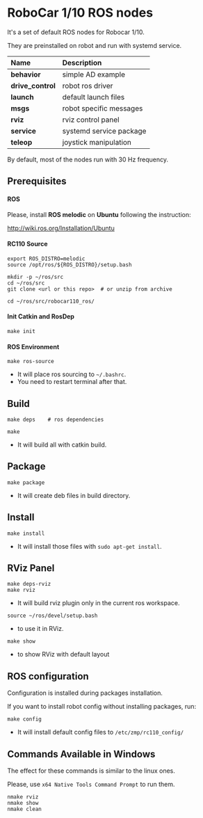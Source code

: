 # RoboCar 1/10 ROS nodes

It's a set of default ROS nodes for Robocar 1/10.

They are preinstalled on robot and run with systemd service.

| Name              | Description             |
|:------------------|:------------------------|
| **behavior**      | simple AD example       |
| **drive_control** | robot ros driver        |
| **launch**        | default launch files    |
| **msgs**          | robot specific messages |
| **rviz**          | rviz control panel      |
| **service**       | systemd service package |
| **teleop**        | joystick manipulation   |

By default, most of the nodes run with 30 Hz frequency.

## Prerequisites
#### ROS

Please, install **ROS melodic** on **Ubuntu** following the instruction:

http://wiki.ros.org/Installation/Ubuntu

#### RC110 Source

```
export ROS_DISTRO=melodic
source /opt/ros/${ROS_DISTRO}/setup.bash

mkdir -p ~/ros/src
cd ~/ros/src
git clone <url or this repo>  # or unzip from archive

cd ~/ros/src/robocar110_ros/
```

#### Init Catkin and RosDep

```
make init
```

#### ROS Environment

```
make ros-source
```
* It will place ros sourcing to `~/.bashrc`.
* You need to restart terminal after that.

## Build

```
make deps    # ros dependencies

make
```
* It will build all with catkin build.

## Package

```
make package
```
* It will create deb files in build directory.

## Install

```
make install
```
* It will install those files with `sudo apt-get install`.

## RViz Panel

```
make deps-rviz
make rviz
```
* It will build rviz plugin only in the current ros workspace.

```
source ~/ros/devel/setup.bash
```
* to use it in RViz.

```
make show
```
* to show RViz with default layout

## ROS configuration

Configuration is installed during packages installation.

If you want to install robot config without installing packages, run:
```
make config
```
* It will install default config files to `/etc/zmp/rc110_config/`

## Commands Available in Windows
The effect for these commands is similar to the linux ones.

Please, use `x64 Native Tools Command Prompt` to run them. 
```
nmake rviz
nmake show
nmake clean
```
